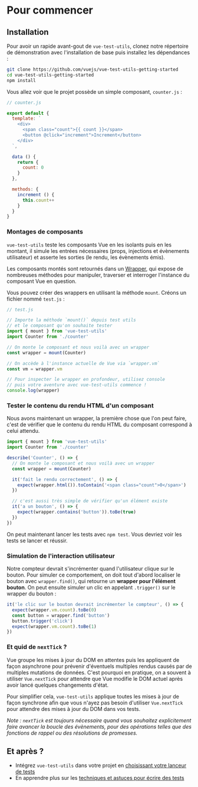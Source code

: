 # Pour commencer

## Installation

Pour avoir un rapide avant-gout de `vue-test-utils`, clonez notre répertoire de démonstration avec l'installation de base puis installez les dépendances :

``` bash
git clone https://github.com/vuejs/vue-test-utils-getting-started
cd vue-test-utils-getting-started
npm install
```

Vous allez voir que le projet possède un simple composant, `counter.js` :

```js
// counter.js

export default {
  template: `
    <div>
      <span class="count">{{ count }}</span>
      <button @click="increment">Increment</button>
    </div>
  `,

  data () {
    return {
      count: 0
    }
  },

  methods: {
    increment () {
      this.count++
    }
  }
}
```

### Montages de composants

`vue-test-utils` teste les composants Vue en les isolants puis en les montant, il simule les entrées nécessaires (props, injections et évènements utilisateur) et asserte les sorties (le rendu, les évènements émis).

Les composants montés sont retournés dans un [Wrapper](./api/wrapper.md), qui expose de nombreuses méthodes pour manipuler, traverser et interroger l'instance du composant Vue en question.

Vous pouvez créer des wrappers en utilisant la méthode `mount`. Créons un fichier nommé `test.js` :

```js
// test.js

// Importe la méthode `mount()` depuis test utils
// et le composant qu'on souhaite tester
import { mount } from 'vue-test-utils'
import Counter from './counter'

// On monte le composant et nous voilà avec un wrapper
const wrapper = mount(Counter)

// On accède à l'instance actuelle de Vue via `wrapper.vm`
const vm = wrapper.vm

// Pour inspecter le wrapper en profondeur, utilisez console
// puis votre aventure avec vue-test-utils commence !
console.log(wrapper)
```

### Tester le contenu du rendu HTML d'un composant

Nous avons maintenant un wrapper, la première chose que l'on peut faire, c'est de vérifier que le contenu du rendu HTML du composant correspond à celui attendu.

```js
import { mount } from 'vue-test-utils'
import Counter from './counter'

describe('Counter', () => {
  // On monte le composant et nous voilà avec un wrapper
  const wrapper = mount(Counter)

  it('fait le rendu correctement', () => {
    expect(wrapper.html()).toContain('<span class="count">0</span>')
  })

  // c'est aussi très simple de vérifier qu'un élément existe
  it('a un bouton', () => {
    expect(wrapper.contains('button')).toBe(true)
  })
})
```

On peut maintenant lancer les tests avec  `npm test`. Vous devriez voir les tests se lancer et réussir.

### Simulation de l'interaction utilisateur

Notre compteur devrait s'incrémenter quand l'utilisateur clique sur le bouton. Pour simuler ce comportement, on doit tout d'abord localiser le bouton avec `wrapper.find()`, qui retourne un **wrapper pour l'élément bouton**. On peut ensuite simuler un clic en appelant `.trigger()` sur le wrapper du bouton :

```js
it('le clic sur le bouton devrait incrémenter le compteur', () => {
  expect(wrapper.vm.count).toBe(0)
  const button = wrapper.find('button')
  button.trigger('click')
  expect(wrapper.vm.count).toBe(1)
})
```

### Et quid de `nextTick` ?

Vue groupe les mises à jour du DOM en attentes puis les appliquent de façon asynchrone pour prévenir d'éventuels multiples rendus causés par de multiples mutations de données. C'est pourquoi en pratique, on a souvent à utiliser `Vue.nextTick` pour attendre que Vue modifie le DOM actuel après avoir lancé quelques changements d'état.

Pour simplifier cela, `vue-test-utils` applique toutes les mises à jour de façon synchrone afin que vous n'ayez pas besoin d'utiliser `Vue.nextTick` pour attendre des mises à jour du DOM dans vos tests.

*Note : `nextTick` est toujours nécessaire quand vous souhaitez explicitement faire avancer la boucle des évènements, pour des opérations telles que des fonctions de rappel ou des résolutions de promesses.*

## Et après ?

- Intégrez `vue-test-utils` dans votre projet en [choisissant votre lanceur de tests](./choosing-a-test-runner.md)
- En apprendre plus sur les [techniques et astuces pour écrire des tests](./common-tips.md)
